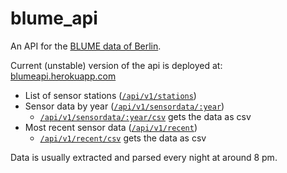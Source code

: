 blume_api
=============

An API for the [BLUME data of Berlin](http://www.stadtentwicklung.berlin.de/umwelt/luftqualitaet/de/messnetz/).

Current (unstable) version of the api is deployed at:
[blumeapi.herokuapp.com](http://blumeapi.herokuapp.com/)

* List of sensor stations ([`/api/v1/stations`](http://blumeapi.herokuapp.com/api/v1/stations))
* Sensor data by year ([`/api/v1/sensordata/:year`](http://blumeapi.herokuapp.com/api/v1/sensordata/2011))
    * [`/api/v1/sensordata/:year/csv`](http://blumeapi.herokuapp.com/api/v1/sensordata/2011/csv) gets the data as csv
* Most recent sensor data ([`/api/v1/recent`](http://blumeapi.herokuapp.com/api/v1/recent))
    * [`/api/v1/recent/csv`](http://blumeapi.herokuapp.com/api/v1/recent) gets the data as csv

Data is usually extracted and parsed every night at around 8 pm.  
